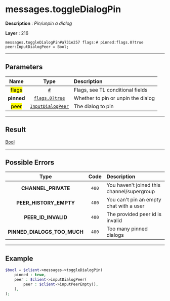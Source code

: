 # messages.toggleDialogPin

**Description** : *Pin/unpin a dialog*

**Layer** : 216

```tl
messages.toggleDialogPin#a731e257 flags:# pinned:flags.0?true peer:InputDialogPeer = Bool;
```

---

## Parameters

| Name | Type | Description |
| :---: | :---: | :--- |
| <mark>flags</mark> | [`#`](type/#) | Flags, see TL conditional fields |
| **pinned** | [`flags.0?true`](type/true) | Whether to pin or unpin the dialog |
| <mark>peer</mark> | [`InputDialogPeer`](type/InputDialogPeer) | The dialog to pin |

---

## Result

[Bool](type/Bool)

---

## Possible Errors

| Type | Code | Description |
| :---: | :---: | :--- |
| **CHANNEL_PRIVATE** | `400` | You haven't joined this channel/supergroup |
| **PEER_HISTORY_EMPTY** | `400` | You can't pin an empty chat with a user |
| **PEER_ID_INVALID** | `400` | The provided peer id is invalid |
| **PINNED_DIALOGS_TOO_MUCH** | `400` | Too many pinned dialogs |

---

## Example

```php
$bool = $client->messages->toggleDialogPin(
	pinned : true,
	peer : $client->inputDialogPeer(
		peer : $client->inputPeerEmpty(),
	),
);
```